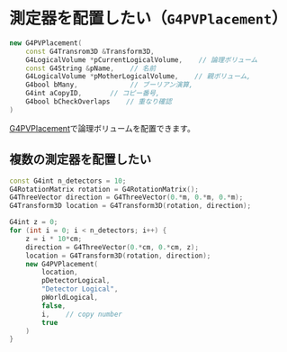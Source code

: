 # 測定器を配置したい（``G4PVPlacement``）

```cpp
new G4PVPlacement(
    const G4Transrom3D &Transform3D,
    G4LogicalVolume *pCurrentLogicalVolume,    // 論理ボリューム
    const G4String &pName,    // 名前
    G4LogicalVolume *pMotherLogicalVolume,    // 親ボリューム,
    G4bool bMany,             // ブーリアン演算,
    G4int aCopyID,       // コピー番号,
    G4bool bCheckOverlaps    // 重なり確認
)
```

[G4PVPlacement](https://geant4.kek.jp/Reference/11.2.0/classG4PVPlacement.html)で論理ボリュームを配置できます。

## 複数の測定器を配置したい

```cpp
const G4int n_detectors = 10;
G4RotationMatrix rotation = G4RotationMatrix();
G4ThreeVector direction = G4ThreeVector(0.*m, 0.*m, 0.*m);
G4Transform3D location = G4Transform3D(rotation, direction);

G4int z = 0;
for (int i = 0; i < n_detectors; i++) {
    z = i * 10*cm;
    direction = G4ThreeVector(0.*cm, 0.*cm, z);
    location = G4Transform3D(rotation, direction);
    new G4PVPlacement(
        location,
        pDetectorLogical,
        "Detector Logical",
        pWorldLogical,
        false,
        i,    // copy number
        true
    )
}
```
